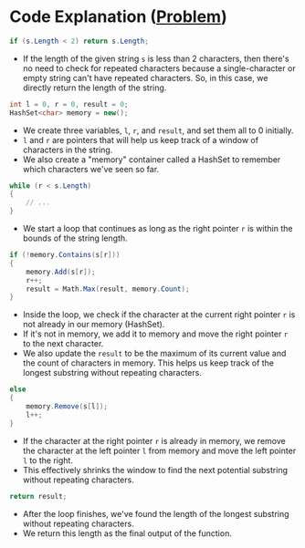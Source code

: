 # Code Explanation ([Problem](https://leetcode.com/problems/longest-substring-without-repeating-characters/))
```csharp
if (s.Length < 2) return s.Length;
```
- If the length of the given string `s` is less than 2 characters, then there's no need to check for repeated characters because a single-character or empty string can't have repeated characters. So, in this case, we directly return the length of the string.

```csharp
int l = 0, r = 0, result = 0;
HashSet<char> memory = new();
```
- We create three variables, `l`, `r`, and `result`, and set them all to 0 initially.
- `l` and `r` are pointers that will help us keep track of a window of characters in the string.
- We also create a "memory" container called a HashSet to remember which characters we've seen so far.

```csharp
while (r < s.Length)
{
    // ...
}
```
- We start a loop that continues as long as the right pointer `r` is within the bounds of the string length.

```csharp
if (!memory.Contains(s[r]))
{
    memory.Add(s[r]);
    r++;
    result = Math.Max(result, memory.Count);
}
```
- Inside the loop, we check if the character at the current right pointer `r` is not already in our memory (HashSet).
- If it's not in memory, we add it to memory and move the right pointer `r` to the next character.
- We also update the `result` to be the maximum of its current value and the count of characters in memory. This helps us keep track of the longest substring without repeating characters.

```csharp
else
{
    memory.Remove(s[l]);
    l++;
}
```
- If the character at the right pointer `r` is already in memory, we remove the character at the left pointer `l` from memory and move the left pointer `l` to the right.
- This effectively shrinks the window to find the next potential substring without repeating characters.

```csharp
return result;
```
- After the loop finishes, we've found the length of the longest substring without repeating characters.
- We return this length as the final output of the function.